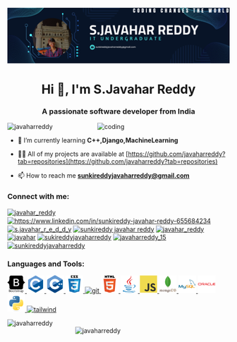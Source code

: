 ![logo](https://github.com/javaharreddy/javaharreddy/blob/main/Navy%20Blue%20Geometric%20Technology%20LinkedIn%20Banner%20(1).png?raw=true)
<h1 align="center">Hi 👋, I'm S.Javahar Reddy</h1>
<h3 align="center">A passionate software developer from India</h3>
<img align="right" alt="coding" width="300" src="https://cdn.myportfolio.com/2fcfcb103788251450a8304378dffded/a62c047f-8369-493c-ab14-71ef51bebc55_rw_1200.gif?h=e8c7ce55b326319eaca316cc1e74518f">
<p align="left"> <img src="https://komarev.com/ghpvc/?username=javaharreddy&label=Profile%20views&color=0e75b6&style=flat" alt="javaharreddy" /> </p>

- 🌱 I’m currently learning **C++,Django,MachineLearning**

- 👨‍💻 All of my projects are available at [https://github.com/javaharreddy?tab=repositories](https://github.com/javaharreddy?tab=repositories)

- 📫 How to reach me **sunkireddyjavaharreddy@gmail.com**

<h3 align="left">Connect with me:</h3>
<p align="left">
<a href="https://twitter.com/javahar_reddy" target="blank"><img align="center" src="https://raw.githubusercontent.com/rahuldkjain/github-profile-readme-generator/master/src/images/icons/Social/twitter.svg" alt="javahar_reddy" height="30" width="40" /></a>
<a href="https://www.linkedin.com/in/sunkireddy-javahar-reddy-655684234" target="blank"><img align="center" src="https://raw.githubusercontent.com/rahuldkjain/github-profile-readme-generator/master/src/images/icons/Social/linked-in-alt.svg" alt="https://www.linkedin.com/in/sunkireddy-javahar-reddy-655684234" height="30" width="40" /></a>
<a href="https://instagram.com/s.javahar_r_e_d_d_y" target="blank"><img align="center" src="https://raw.githubusercontent.com/rahuldkjain/github-profile-readme-generator/master/src/images/icons/Social/instagram.svg" alt="s.javahar_r_e_d_d_y" height="30" width="40" /></a>
<a href="https://www.youtube.com/c/sunkireddy javahar reddy" target="blank"><img align="center" src="https://raw.githubusercontent.com/rahuldkjain/github-profile-readme-generator/master/src/images/icons/Social/youtube.svg" alt="sunkireddy javahar reddy" height="30" width="40" /></a>
<a href="https://www.codechef.com/users/javahar_reddy" target="blank"><img align="center" src="https://cdn.jsdelivr.net/npm/simple-icons@3.1.0/icons/codechef.svg" alt="javahar_reddy" height="30" width="40" /></a>
<a href="https://www.hackerrank.com/javahar" target="blank"><img align="center" src="https://raw.githubusercontent.com/rahuldkjain/github-profile-readme-generator/master/src/images/icons/Social/hackerrank.svg" alt="javahar" height="30" width="40" /></a>
<a href="https://codeforces.com/profile/sukireddyjavaharreddy" target="blank"><img align="center" src="https://raw.githubusercontent.com/rahuldkjain/github-profile-readme-generator/master/src/images/icons/Social/codeforces.svg" alt="sukireddyjavaharreddy" height="30" width="40" /></a>
<a href="https://www.leetcode.com/javaharreddy_15" target="blank"><img align="center" src="https://raw.githubusercontent.com/rahuldkjain/github-profile-readme-generator/master/src/images/icons/Social/leet-code.svg" alt="javaharreddy_15" height="30" width="40" /></a>
<a href="https://auth.geeksforgeeks.org/user/sunkireddyjavaharreddy" target="blank"><img align="center" src="https://raw.githubusercontent.com/rahuldkjain/github-profile-readme-generator/master/src/images/icons/Social/geeks-for-geeks.svg" alt="sunkireddyjavaharreddy" height="30" width="40" /></a>
</p>
<h3 align="left">Languages and Tools:</h3>
<p align="left"> <a href="https://getbootstrap.com" target="_blank" rel="noreferrer"> <img src="https://raw.githubusercontent.com/devicons/devicon/master/icons/bootstrap/bootstrap-plain-wordmark.svg" alt="bootstrap" width="40" height="40"/> </a> <a href="https://www.cprogramming.com/" target="_blank" rel="noreferrer"> <img src="https://raw.githubusercontent.com/devicons/devicon/master/icons/c/c-original.svg" alt="c" width="40" height="40"/> </a> <a href="https://www.w3schools.com/cpp/" target="_blank" rel="noreferrer"> <img src="https://raw.githubusercontent.com/devicons/devicon/master/icons/cplusplus/cplusplus-original.svg" alt="cplusplus" width="40" height="40"/> </a> <a href="https://www.w3schools.com/css/" target="_blank" rel="noreferrer"> <img src="https://raw.githubusercontent.com/devicons/devicon/master/icons/css3/css3-original-wordmark.svg" alt="css3" width="40" height="40"/> </a> <a href="https://git-scm.com/" target="_blank" rel="noreferrer"> <img src="https://www.vectorlogo.zone/logos/git-scm/git-scm-icon.svg" alt="git" width="40" height="40"/> </a> <a href="https://www.w3.org/html/" target="_blank" rel="noreferrer"> <img src="https://raw.githubusercontent.com/devicons/devicon/master/icons/html5/html5-original-wordmark.svg" alt="html5" width="40" height="40"/> </a> <a href="https://www.java.com" target="_blank" rel="noreferrer"> <img src="https://raw.githubusercontent.com/devicons/devicon/master/icons/java/java-original.svg" alt="java" width="40" height="40"/> </a> <a href="https://developer.mozilla.org/en-US/docs/Web/JavaScript" target="_blank" rel="noreferrer"> <img src="https://raw.githubusercontent.com/devicons/devicon/master/icons/javascript/javascript-original.svg" alt="javascript" width="40" height="40"/> </a> <a href="https://www.mongodb.com/" target="_blank" rel="noreferrer"> <img src="https://raw.githubusercontent.com/devicons/devicon/master/icons/mongodb/mongodb-original-wordmark.svg" alt="mongodb" width="40" height="40"/> </a> <a href="https://www.mysql.com/" target="_blank" rel="noreferrer"> <img src="https://raw.githubusercontent.com/devicons/devicon/master/icons/mysql/mysql-original-wordmark.svg" alt="mysql" width="40" height="40"/> </a> <a href="https://www.oracle.com/" target="_blank" rel="noreferrer"> <img src="https://raw.githubusercontent.com/devicons/devicon/master/icons/oracle/oracle-original.svg" alt="oracle" width="40" height="40"/> </a> <a href="https://www.python.org" target="_blank" rel="noreferrer"> <img src="https://raw.githubusercontent.com/devicons/devicon/master/icons/python/python-original.svg" alt="python" width="40" height="40"/> </a> <a href="https://tailwindcss.com/" target="_blank" rel="noreferrer"> <img src="https://www.vectorlogo.zone/logos/tailwindcss/tailwindcss-icon.svg" alt="tailwind" width="40" height="40"/> </a> </p>
<img align="left" src="https://github-readme-stats.vercel.app/api?username=javaharreddy&show_icons=true&locale=en" alt="javaharreddy" width="400"/>
<img align="right" src="https://github-readme-stats.vercel.app/api/top-langs?username=javaharreddy&show_icons=true&locale=en&layout=compact" alt="javaharreddy" width="350"/>


